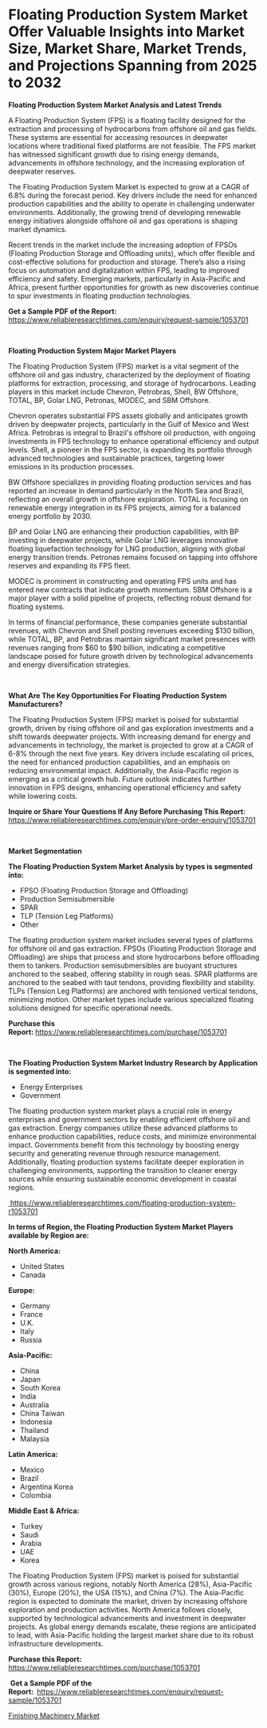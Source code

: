 <p><h1>Floating Production System Market Offer Valuable Insights into Market Size, Market Share, Market Trends, and Projections Spanning from 2025 to 2032</h1></p><p><strong>Floating Production System Market Analysis and Latest Trends</strong></p>
<p><p>A Floating Production System (FPS) is a floating facility designed for the extraction and processing of hydrocarbons from offshore oil and gas fields. These systems are essential for accessing resources in deepwater locations where traditional fixed platforms are not feasible. The FPS market has witnessed significant growth due to rising energy demands, advancements in offshore technology, and the increasing exploration of deepwater reserves.</p><p>The Floating Production System Market is expected to grow at a CAGR of 6.8% during the forecast period. Key drivers include the need for enhanced production capabilities and the ability to operate in challenging underwater environments. Additionally, the growing trend of developing renewable energy initiatives alongside offshore oil and gas operations is shaping market dynamics.</p><p>Recent trends in the market include the increasing adoption of FPSOs (Floating Production Storage and Offloading units), which offer flexible and cost-effective solutions for production and storage. There’s also a rising focus on automation and digitalization within FPS, leading to improved efficiency and safety. Emerging markets, particularly in Asia-Pacific and Africa, present further opportunities for growth as new discoveries continue to spur investments in floating production technologies.</p></p>
<p><strong>Get a Sample PDF of the Report:&nbsp;</strong> <a href="https://www.reliableresearchtimes.com/enquiry/request-sample/1053701?utm_campaign=2229&utm_medium=2&utm_source=Github&utm_content=ia&utm_term=21022025&utm_id=floating-production-system">https://www.reliableresearchtimes.com/enquiry/request-sample/1053701</a></p>
<p>&nbsp;</p>
<p><strong>Floating Production System Major Market Players</strong></p>
<p><p>The Floating Production System (FPS) market is a vital segment of the offshore oil and gas industry, characterized by the deployment of floating platforms for extraction, processing, and storage of hydrocarbons. Leading players in this market include Chevron, Petrobras, Shell, BW Offshore, TOTAL, BP, Golar LNG, Petronas, MODEC, and SBM Offshore.</p><p>Chevron operates substantial FPS assets globally and anticipates growth driven by deepwater projects, particularly in the Gulf of Mexico and West Africa. Petrobras is integral to Brazil's offshore oil production, with ongoing investments in FPS technology to enhance operational efficiency and output levels. Shell, a pioneer in the FPS sector, is expanding its portfolio through advanced technologies and sustainable practices, targeting lower emissions in its production processes.</p><p>BW Offshore specializes in providing floating production services and has reported an increase in demand particularly in the North Sea and Brazil, reflecting an overall growth in offshore exploration. TOTAL is focusing on renewable energy integration in its FPS projects, aiming for a balanced energy portfolio by 2030.</p><p>BP and Golar LNG are enhancing their production capabilities, with BP investing in deepwater projects, while Golar LNG leverages innovative floating liquefaction technology for LNG production, aligning with global energy transition trends. Petronas remains focused on tapping into offshore reserves and expanding its FPS fleet.</p><p>MODEC is prominent in constructing and operating FPS units and has entered new contracts that indicate growth momentum. SBM Offshore is a major player with a solid pipeline of projects, reflecting robust demand for floating systems.</p><p>In terms of financial performance, these companies generate substantial revenues, with Chevron and Shell posting revenues exceeding $130 billion, while TOTAL, BP, and Petrobras maintain significant market presences with revenues ranging from $60 to $90 billion, indicating a competitive landscape poised for future growth driven by technological advancements and energy diversification strategies.</p></p>
<p>&nbsp;</p>
<p><strong>What Are The Key Opportunities For Floating Production System Manufacturers?</strong></p>
<p><p>The Floating Production System (FPS) market is poised for substantial growth, driven by rising offshore oil and gas exploration investments and a shift towards deepwater projects. With increasing demand for energy and advancements in technology, the market is projected to grow at a CAGR of 6-8% through the next five years. Key drivers include escalating oil prices, the need for enhanced production capabilities, and an emphasis on reducing environmental impact. Additionally, the Asia-Pacific region is emerging as a critical growth hub. Future outlook indicates further innovation in FPS designs, enhancing operational efficiency and safety while lowering costs.</p></p>
<p><strong>Inquire or Share Your Questions If Any Before Purchasing This Report:</strong> <a href="https://www.reliableresearchtimes.com/enquiry/pre-order-enquiry/1053701?utm_campaign=2229&utm_medium=2&utm_source=Github&utm_content=ia&utm_term=21022025&utm_id=floating-production-system">https://www.reliableresearchtimes.com/enquiry/pre-order-enquiry/1053701</a></p>
<p>&nbsp;</p>
<p><strong>Market Segmentation</strong></p>
<p><strong>The Floating Production System Market Analysis by types is segmented into:</strong></p>
<p><ul><li>FPSO (Floating Production Storage and Offloading)</li><li>Production Semisubmersible</li><li>SPAR</li><li>TLP (Tension Leg Platforms)</li><li>Other</li></ul></p>
<p><p>The floating production system market includes several types of platforms for offshore oil and gas extraction. FPSOs (Floating Production Storage and Offloading) are ships that process and store hydrocarbons before offloading them to tankers. Production semisubmersibles are buoyant structures anchored to the seabed, offering stability in rough seas. SPAR platforms are anchored to the seabed with taut tendons, providing flexibility and stability. TLPs (Tension Leg Platforms) are anchored with tensioned vertical tendons, minimizing motion. Other market types include various specialized floating solutions designed for specific operational needs.</p></p>
<p><strong>Purchase this Report:&nbsp;</strong><a href="https://www.reliableresearchtimes.com/purchase/1053701?utm_campaign=2229&utm_medium=2&utm_source=Github&utm_content=ia&utm_term=21022025&utm_id=floating-production-system">https://www.reliableresearchtimes.com/purchase/1053701</a></p>
<p>&nbsp;</p>
<p><strong>The Floating Production System Market Industry Research by Application is segmented into:</strong></p>
<p><ul><li>Energy Enterprises</li><li>Government</li></ul></p>
<p><p>The floating production system market plays a crucial role in energy enterprises and government sectors by enabling efficient offshore oil and gas extraction. Energy companies utilize these advanced platforms to enhance production capabilities, reduce costs, and minimize environmental impact. Governments benefit from this technology by boosting energy security and generating revenue through resource management. Additionally, floating production systems facilitate deeper exploration in challenging environments, supporting the transition to cleaner energy sources while ensuring sustainable economic development in coastal regions.</p></p>
<p><a href="https://www.reliableresearchtimes.com/floating-production-system-r1053701?utm_campaign=2229&utm_medium=2&utm_source=Github&utm_content=ia&utm_term=21022025&utm_id=floating-production-system">&nbsp;https://www.reliableresearchtimes.com/floating-production-system-r1053701</a></p>
<p><strong>In terms of Region, the Floating Production System Market Players available by Region are:</strong></p>
<p>
    <p> <strong> North America: </strong>
        <ul>
            <li>United States</li>
            <li>Canada</li>
        </ul>
        </p> 
    <p> <strong> Europe: </strong>
        <ul>
            <li>Germany</li>
            <li>France</li>
            <li>U.K.</li>
            <li>Italy</li>
            <li>Russia</li>
        </ul>
        </p> 
    <p> <strong> Asia-Pacific: </strong>
        <ul>
            <li>China</li>
            <li>Japan</li>
            <li>South Korea</li>
            <li>India</li>
            <li>Australia</li>
            <li>China Taiwan</li>
            <li>Indonesia</li>
            <li>Thailand</li>
            <li>Malaysia</li>
        </ul>
        </p> 
    <p> <strong> Latin America: </strong>
        <ul>
            <li>Mexico</li>
            <li>Brazil</li>
            <li>Argentina Korea</li>
            <li>Colombia</li>
        </ul>
        </p> 
    <p> <strong> Middle East & Africa: </strong>
        <ul>
            <li>Turkey</li>
            <li>Saudi</li>
            <li>Arabia</li>
            <li>UAE</li>
            <li>Korea</li>
        </ul>
    </p>
    </p>
<p><p>The Floating Production System (FPS) market is poised for substantial growth across various regions, notably North America (28%), Asia-Pacific (30%), Europe (20%), the USA (15%), and China (7%). The Asia-Pacific region is expected to dominate the market, driven by increasing offshore exploration and production activities. North America follows closely, supported by technological advancements and investment in deepwater projects. As global energy demands escalate, these regions are anticipated to lead, with Asia-Pacific holding the largest market share due to its robust infrastructure developments.</p></p>
<p><strong>Purchase this Report: </strong><a href="https://www.reliableresearchtimes.com/purchase/1053701?utm_campaign=2229&utm_medium=2&utm_source=Github&utm_content=ia&utm_term=21022025&utm_id=floating-production-system">https://www.reliableresearchtimes.com/purchase/1053701</a></p>
<p>&nbsp;<strong>Get a Sample PDF of the Report:&nbsp;&nbsp;</strong><a href="https://www.reliableresearchtimes.com/enquiry/request-sample/1053701?utm_campaign=2229&utm_medium=2&utm_source=Github&utm_content=ia&utm_term=21022025&utm_id=floating-production-system">https://www.reliableresearchtimes.com/enquiry/request-sample/1053701</a></p>
<p><strong></strong></p>
<p><p><a href="https://github.com/DianaWilson796/Market-Research-Report-List-1/blob/main/finishing-machinery-market.md?utm_campaign=2229&utm_medium=2&utm_source=Github&utm_content=ia&utm_term=21022025&utm_id=floating-production-system">Finishing Machinery Market</a></p></p>